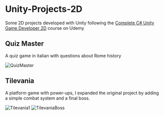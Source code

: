 # Unity-Projects-2D

Some 2D projects developed with Unity following the [Complete C# Unity Game Developer 2D](https://www.udemy.com/share/101Wjs3@DeGCdByUq7tSIkTGbfJNh-0FHQ5D3xm-x-aktO7HyRBlr_wpLejL34cO-GGE0PAXwQ==/) course on Udemy

## Quiz Master 

A quiz game in italian with questions about Rome history


![QuizMaster](https://github.com/user-attachments/assets/a0fea78b-aa28-4dd0-8c89-e8e9a4371700)

## Tilevania

A platform game with power-ups, I expanded the original project by adding a simple combat system and a final boss.


![Tilevania1](https://github.com/user-attachments/assets/ba7c41b5-ce98-4a52-b437-33e26c63cf2c)
![TilevaniaBoss](https://github.com/user-attachments/assets/6d80f62d-868c-4671-86b1-1a72bf233e95)
